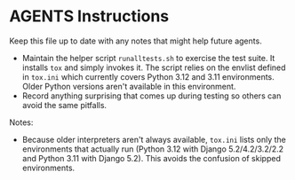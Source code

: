 # AGENTS Instructions

Keep this file up to date with any notes that might help future agents.

- Maintain the helper script `runalltests.sh` to exercise the test suite. It
  installs ``tox`` and simply invokes it. The script
  relies on the envlist defined in ``tox.ini`` which currently covers Python
  3.12 and 3.11 environments. Older Python versions aren't available in this
  environment.
- Record anything surprising that comes up during testing so others can avoid
  the same pitfalls.

Notes:
- Because older interpreters aren't always available, `tox.ini` lists only the
  environments that actually run (Python 3.12 with Django 5.2/4.2/3.2/2.2 and
  Python 3.11 with Django 5.2). This avoids the confusion of skipped
  environments.
